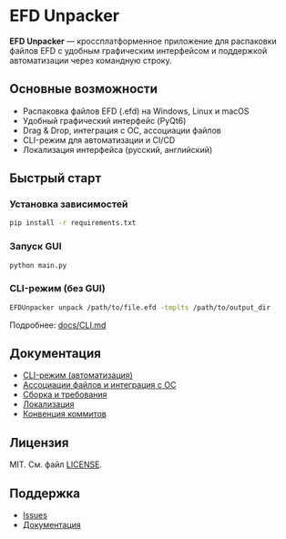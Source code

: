 # EFD Unpacker

**EFD Unpacker** — кроссплатформенное приложение для распаковки файлов EFD с удобным графическим интерфейсом и поддержкой автоматизации через командную строку.

## Основные возможности
- Распаковка файлов EFD (.efd) на Windows, Linux и macOS
- Удобный графический интерфейс (PyQt6)
- Drag & Drop, интеграция с ОС, ассоциации файлов
- CLI-режим для автоматизации и CI/CD
- Локализация интерфейса (русский, английский)

## Быстрый старт

### Установка зависимостей
```bash
pip install -r requirements.txt
```

### Запуск GUI
```bash
python main.py
```

### CLI-режим (без GUI)
```bash
EFDUnpacker unpack /path/to/file.efd -tmplts /path/to/output_dir
```
Подробнее: [docs/CLI.md](docs/CLI.md)

## Документация
- [CLI-режим (автоматизация)](docs/CLI.md)
- [Ассоциации файлов и интеграция с ОС](docs/FILE_ASSOCIATION_GUIDE.md)
- [Сборка и требования](docs/BUILD.md)
- [Локализация](docs/LOCALIZATION_README.md)
- [Конвенция коммитов](docs/COMMIT_CONVENTION.md)

## Лицензия
MIT. См. файл [LICENSE](LICENSE).

## Поддержка
- [Issues](https://github.com/IngvarConsulting/efd_unpacker/issues)
- [Документация](docs/)
